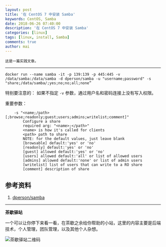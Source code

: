 ```yaml
---
layout: post
title: '在 CentOS 7 中安装 Samba'
keywords: CentOS, Samba
date: 2018-06-26 07:40:00
description: '在 CentOS 7 中安装 Samba'
categories: [linux]
tags: [linux, install, Samba]
comments: true
author: mai
---
```


    这是一篇实践文章。

----

```shell
docker run --name samba -it -p 139:139 -p 445:445 -v /data/samba:/data/samba -d dperson/samba -u "username;password" -s "share;/data/samba/;yes;no;no;all;none”
```

特别要注意的：
如果不指定 `-v` 参数，通过用户名和密码连接上没有写入权限。

重要参数：

```shell
	-s "<name;/path>[;browse;readonly;guest;users;admins;writelist;comment]"
        Configure a share
        required arg: "<name>;</path>"
        <name> is how it's called for clients
        <path> path to share
        NOTE: for the default values, just leave blank
        [browsable] default:'yes' or 'no'
        [readonly] default:'yes' or 'no'
        [guest] allowed default:'yes' or 'no'
        [users] allowed default:'all' or list of allowed users
        [admins] allowed default:'none' or list of admin users
        [writelist] list of users that can write to a RO share
        [comment] description of share
```

## 参考资料

1. [dperson/samba](https://github.com/dperson/samba)

----

**茶歇驿站**

一个可以让你停下来看一看，在茶歇之余给你帮助的小站，这里的内容主要是后端技术，个人管理，团队管理，以及其他个人杂想。

![茶歇驿站二维码](http://oqos7hrvp.bkt.clouddn.com/blog/tech_tea.jpg)
